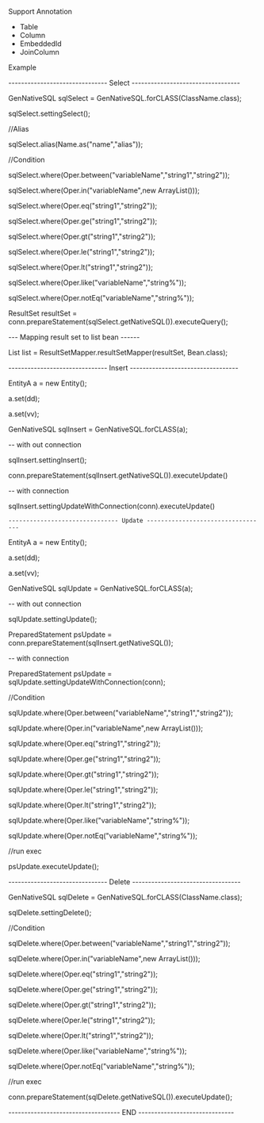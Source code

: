 Support Annotation
- Table
- Column
- EmbeddedId
- JoinColumn

Example

------------------------------- Select ----------------------------------

  GenNativeSQL sqlSelect = GenNativeSQL.forCLASS(ClassName.class);
  
  sqlSelect.settingSelect();
  
  //Alias
  
  sqlSelect.alias(Name.as("name","alias"));

  //Condition
  
  sqlSelect.where(Oper.between("variableName","string1","string2"));
  
  sqlSelect.where(Oper.in("variableName",new ArrayList<String>()));
    
  sqlSelect.where(Oper.eq("string1","string2"));
  
  sqlSelect.where(Oper.ge("string1","string2"));
  
  sqlSelect.where(Oper.gt("string1","string2"));
  
  sqlSelect.where(Oper.le("string1","string2"));
  
  sqlSelect.where(Oper.lt("string1","string2"));
  
  sqlSelect.where(Oper.like("variableName","string%"));
  
  sqlSelect.where(Oper.notEq("variableName","string%"));

  ResultSet resultSet = conn.prepareStatement(sqlSelect.getNativeSQL()).executeQuery();
  
  --- Mapping result set to list bean ------
  
  List<Bean> list = ResultSetMapper.resultSetMapper(resultSet, Bean.class);
  
  
  ------------------------------- Insert ----------------------------------
  
  EntityA a = new Entity();
  
  a.set(dd);
  
  a.set(vv);
  
  GenNativeSQL sqlInsert = GenNativeSQL.forCLASS(a);
  
  -- with out connection
  
  sqlInsert.settingInsert();
  
  conn.prepareStatement(sqlInsert.getNativeSQL()).executeUpdate()
  
  -- with connection
  
  sqlInsert.settingUpdateWithConnection(conn).executeUpdate()
  
    ------------------------------- Update ----------------------------------
    
  EntityA a = new Entity();
  
  a.set(dd);
  
  a.set(vv);
  
  GenNativeSQL sqlUpdate = GenNativeSQL.forCLASS(a);
  
  -- with out connection
  
  sqlUpdate.settingUpdate();
  
  PreparedStatement psUpdate = conn.prepareStatement(sqlInsert.getNativeSQL());
  
  
  -- with connection
  
  PreparedStatement psUpdate = sqlUpdate.settingUpdateWithConnection(conn);
  
  //Condition
  
  sqlUpdate.where(Oper.between("variableName","string1","string2"));
  
  sqlUpdate.where(Oper.in("variableName",new ArrayList<String>()));
  
  sqlUpdate.where(Oper.eq("string1","string2"));
  
  sqlUpdate.where(Oper.ge("string1","string2"));
  
  sqlUpdate.where(Oper.gt("string1","string2"));
  
  sqlUpdate.where(Oper.le("string1","string2"));
    
  sqlUpdate.where(Oper.lt("string1","string2"));
  
  sqlUpdate.where(Oper.like("variableName","string%"));
  
  sqlUpdate.where(Oper.notEq("variableName","string%"));
  
  
  //run exec
  
  psUpdate.executeUpdate();
  
  ------------------------------- Delete ----------------------------------
  
  GenNativeSQL sqlDelete = GenNativeSQL.forCLASS(ClassName.class);
  
  sqlDelete.settingDelete();
  

  //Condition
  
  sqlDelete.where(Oper.between("variableName","string1","string2"));
  
  sqlDelete.where(Oper.in("variableName",new ArrayList<String>()));
  
  sqlDelete.where(Oper.eq("string1","string2"));
  
  sqlDelete.where(Oper.ge("string1","string2"));
  
  sqlDelete.where(Oper.gt("string1","string2"));
  
  sqlDelete.where(Oper.le("string1","string2"));
  
  sqlDelete.where(Oper.lt("string1","string2"));
  
  sqlDelete.where(Oper.like("variableName","string%"));
  
  sqlDelete.where(Oper.notEq("variableName","string%"));
  
  //run exec
  
  conn.prepareStatement(sqlDelete.getNativeSQL()).executeUpdate();
  
  
  ----------------------------------- END ------------------------------
  

